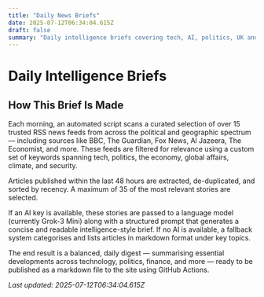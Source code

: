 ```yaml
---
title: "Daily News Briefs"
date: 2025-07-12T06:34:04.615Z
draft: false
summary: "Daily intelligence briefs covering tech, AI, politics, UK and world news"
---
```


# Daily Intelligence Briefs

## How This Brief Is Made

Each morning, an automated script scans a curated selection of over 15 trusted RSS news feeds from across the political and geographic spectrum — including sources like BBC, The Guardian, Fox News, Al Jazeera, The Economist, and more. These feeds are filtered for relevance using a custom set of keywords spanning tech, politics, the economy, global affairs, climate, and security.

Articles published within the last 48 hours are extracted, de-duplicated, and sorted by recency. A maximum of 35 of the most relevant stories are selected.

If an AI key is available, these stories are passed to a language model (currently Grok-3 Mini) along with a structured prompt that generates a concise and readable intelligence-style brief. If no AI is available, a fallback system categorises and lists articles in markdown format under key topics.

The end result is a balanced, daily digest — summarising essential developments across technology, politics, finance, and more — ready to be published as a markdown file to the site using GitHub Actions.

*Last updated: 2025-07-12T06:34:04.615Z*
